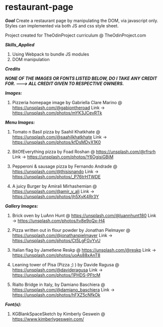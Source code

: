 # restaurant-page

**_Goal_**
Create a restaurant page by manipulating the DOM, via javascript only.
Styles can implemented via both JS and css style sheet.

Project created for TheOdinProject curriculum @ TheOdinProject.com

**_Skills_Applied_**

1. Using Webpack to bundle JS modules
2. DOM manipulation

**_Credits_**

**_*NONE OF THE IMAGES OR FONTS LISTED BELOW, DO I TAKE ANY CREDIT FOR. ---> ALL CREDIT GIVEN TO RESPECTIVE OWNERS.*_**

**_Images:_**

1. Pizzeria homepage image by Gabriella Clare Marino @ https://unsplash.com/@gabiontheroad
   Link -> https://unsplash.com/photos/mYK3JCevRTk

**_Menu Images:_**

1. Tomato n Basil pizza by Saahil Khatkhate @ https://unsplash.com/@saahilkhatkhate
   Link -> https://unsplash.com/photos/kfDsMDyX1K0

2. BitOfEverything pizza by Foad Roshan @ https://unsplash.com/@rfrsrh
   Link -> https://unsplash.com/photos/Y6OgisiGBjM

3. Pepperoni & sausage pizza by Fernando Andrade @ https://unsplash.com/@thisisnando
   Link -> https://unsplash.com/photos/_P76trHTWDE

4. A juicy Burger by Amirali Mirhashemian @ https://unsplash.com/@amir_v_ali
   Link -> https://unsplash.com/photos/jh5XyK4Rr3Y

**_Gallery Images:_**

1. Brick oven by LuAnn Hunt @ https://unsplash.com/@luannhunt180
   Link -> https://unsplash.com/photos/tv8e9oQx-H4

2. Pizza written out in flour powder by Jonathan Pielmayer @ https://unsplash.com/@jonathanpielmayer
   Link -> https://unsplash.com/photos/Ct5LgFGvYvU

3. Italian flag by Jametlene Reskp @ https://unsplash.com/@reskp
   Link -> https://unsplash.com/photos/uoAs88xAnT8

4. Leaning tower of Pisa (Pizza ;) ) by Davide Ragusa @ https://unsplash.com/@davideragusa
   Link -> https://unsplash.com/photos/1PHDS-PFtcM

5. Rialto Bridge in Italy, by Damiano Baschiera @ https://unsplash.com/@damiano_baschiera
   Link -> https://unsplash.com/photos/hFXZ5cNfkOk

**_Font(s):_**

1. KGBlankSpaceSketch by Kimberly Geswein @ https://www.kimberlygeswein.com/
